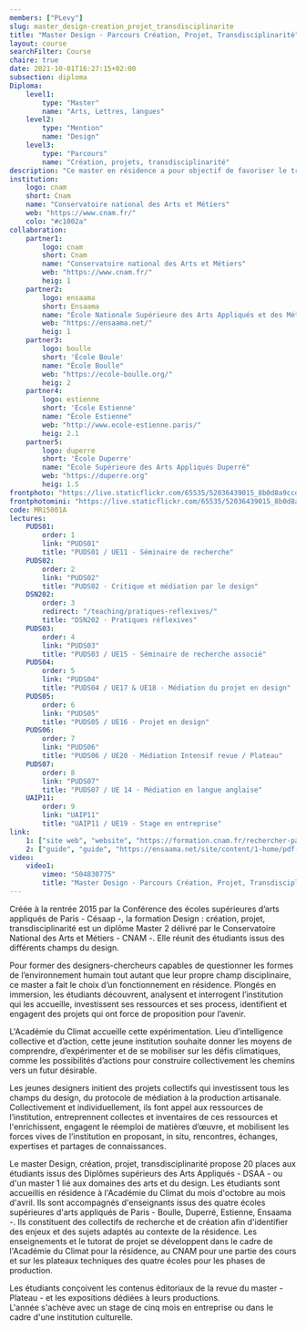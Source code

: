 ```yaml
---
members: ["PLevy"]
slug: master_design-creation_projet_transdisciplinarite
title: "Master Design · Parcours Création, Projet, Transdisciplinarité"
layout: course
searchFilter: Course
chaire: true
date: 2021-10-01T16:27:15+02:00
subsection: diploma
Diploma:
    level1:
        type: "Master"
        name: "Arts, Lettres, langues"
    level2:
        type: "Mention"
        name: "Design"
    level3:
        type: "Parcours"
        name: "Création, projets, transdisciplinarité"
description: "Ce master en résidence a pour objectif de favoriser le travail transdisciplinaire sous la forme de collectifs de projets en design en croisant les problématiques de l’institution hôte, les enjeux contemporains sociaux et environnementaux."
institution:
    logo: cnam
    short: Cnam
    name: "Conservatoire national des Arts et Métiers"
    web: "https://www.cnam.fr/"
    colo: "#c1002a"
collaboration:
    partner1:
        logo: cnam
        short: Cnam
        name: "Conservatoire national des Arts et Métiers"
        web: "https://www.cnam.fr/"
        heig: 1
    partner2:
        logo: ensaama
        short: Ensaama
        name: "École Nationale Supérieure des Arts Appliqués et des Métiers d’Art"
        web: "https://ensaama.net/"
        heig: 1
    partner3:
        logo: boulle
        short: 'École Boule'
        name: "École Boulle"
        web: "https://ecole-boulle.org/"
        heig: 2
    partner4:
        logo: estienne
        short: 'École Estienne'
        name: "École Estienne"
        web: "http://www.ecole-estienne.paris/"
        heig: 2.1
    partner5:
        logo: duperre
        short: 'École Duperre'
        name: "École Supérieure des Arts Appliqués Duperré"
        web: "https://duperre.org"
        heig: 1.5
frontphoto: "https://live.staticflickr.com/65535/52036439015_8b0d8a9ccd.jpg"
frontphotomini: "https://live.staticflickr.com/65535/52036439015_8b0d8a9ccd_m.jpg"
code: MR15001A
lectures:
    PUDS01:
        order: 1
        link: "PUDS01"
        title: "PUDS01 / UE11 · Séminaire de recherche"
    PUDS02:
        order: 2
        link: "PUDS02"
        title: "PUDS02 · Critique et médiation par le design"
    DSN202:
        order: 3
        redirect: "/teaching/pratiques-reflexives/"
        title: "DSN202 · Pratiques réflexives"
    PUDS03:
        order: 4
        link: "PUDS03"
        title: "PUDS03 / UE15 · Séminaire de recherche associé"
    PUDS04:
        order: 5
        link: "PUDS04"
        title: "PUDS04 / UE17 & UE18 · Médiation du projet en design"
    PUDS05:
        order: 6
        link: "PUDS05"
        title: "PUDS05 / UE16 · Projet en design"
    PUDS06:
        order: 7
        link: "PUDS06"
        title: "PUDS06 / UE20 · Médiation Intensif revue / Plateau"
    PUDS07:
        order: 8
        link: "PUDS07"
        title: "PUDS07 / UE 14 · Médiation en langue anglaise"
    UAIP11:
        order: 9
        link: "UAIP11"
        title: "UAIP11 / UE19 · Stage en entreprise"
link:
    1: ["site web", "website", "https://formation.cnam.fr/rechercher-par-discipline/master-arts-lettres-langues-mention-design-parcours-creation-projets-transdisciplinarite-1085664.kjsp"]
    2: ["guide", "guide", "https://ensaama.net/site/content/1-home/pdf-reserve/m2_masterdesign_academie_du_climat.pdf"]
video:
    video1:
        vimeo: "504830775" 
        title: "Master Design · Parcours Création, Projet, Transdisciplinarité"
---
```


Créée à la rentrée 2015 par la Conférence des écoles supérieures d’arts appliqués de Paris - Césaap -, la formation Design : création, projet, transdisciplinarité est un diplôme Master 2 délivré par le Conservatoire National des Arts et Métiers - CNAM -. Elle réunit des étudiants issus des différents champs du design.

Pour former des designers-chercheurs capables de questionner les formes de l’environnement humain tout autant que leur propre champ disciplinaire, ce master a fait le choix d’un fonctionnement en résidence. Plongés en immersion, les étudiants découvrent, analysent et interrogent l’institution qui les accueille, investissent ses ressources et ses process, identifient et engagent des projets qui ont force de proposition pour l’avenir.

L'Académie du Climat accueille cette expérimentation. Lieu d’intelligence collective et d’action, cette jeune institution souhaite donner les moyens de comprendre, d’expérimenter et de se mobiliser sur les défis climatiques, comme les possibilités d’actions pour construire collectivement les chemins vers un futur désirable.

Les jeunes designers initient des projets collectifs qui investissent tous les champs du design, du protocole de médiation à la production artisanale. Collectivement et individuellement, ils font appel aux ressources de l’institution, entreprennent collectes et inventaires de ces ressources et l'enrichissent, engagent le réemploi de matières d’œuvre, et mobilisent les forces vives de l’institution en proposant, in situ, rencontres, échanges, expertises et partages de connaissances.

Le master Design, création, projet, transdisciplinarité propose 20 places aux étudiants issus des Diplômes supérieurs des Arts Appliqués - DSAA - ou d'un master 1 lié aux domaines des arts et du design. Les étudiants sont accueillis en résidence à l'Académie du Climat du mois d'octobre au mois d'avril. Ils sont accompagnés d'enseignants issus des quatre écoles supérieures d'arts appliqués de Paris - Boulle, Duperré, Estienne, Ensaama -. Ils constituent des collectifs de recherche et de création afin d'identifier des enjeux et des sujets adaptés au contexte de la résidence. Les enseignements et le tutorat de projet se développent dans le cadre de l'Académie du Climat pour la résidence, au CNAM pour une partie des cours et sur les plateaux techniques des quatre écoles pour les phases de production.

Les étudiants conçoivent les contenus éditoriaux de la revue du master - Plateau - et les expositions dédiées à leurs productions.  
L'année s'achève avec un stage de cinq mois en entreprise ou dans le cadre d'une institution culturelle.